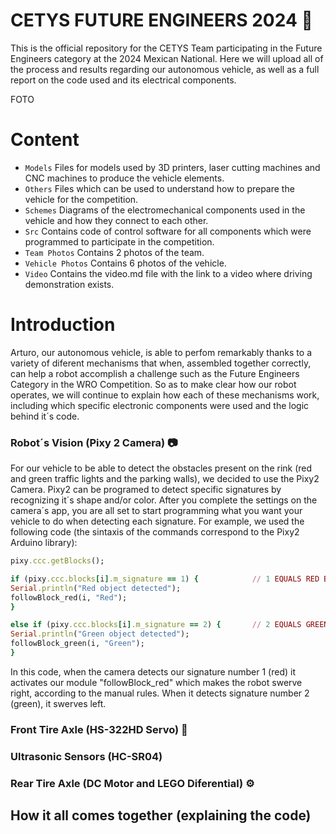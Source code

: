 # CETYS FUTURE ENGINEERS 2024 🤖
This is the official repository for the CETYS Team participating in the Future Engineers category at the 2024 Mexican National. Here we will upload all of the process and results regarding our autonomous vehicle, as well as a full report on the code used and its electrical components.

FOTO

# Content
* `Models` Files for models used by 3D printers, laser cutting machines and CNC machines to produce the vehicle elements.
* `Others` Files which can be used to understand how to prepare the vehicle for the competition. 
* `Schemes` Diagrams of the electromechanical components used in the vehicle and how they connect to each other.
* `Src` Contains code of control software for all components which were programmed to participate in the competition.
* `Team Photos` Contains 2 photos of the team.
* `Vehicle Photos` Contains 6 photos of the vehicle.
* `Video` Contains the video.md file with the link to a video where driving demonstration exists.

# Introduction
Arturo, our autonomous vehicle, is able to perfom remarkably thanks to a variety of diferent mechanisms that when, assembled together correctly, can help a robot accomplish a challenge such as the Future Engineers Category in the WRO Competition. So as to make clear how our robot operates, we will continue to explain how each of these mechanisms work, including which specific electronic components were used and the logic behind it´s code.

### Robot´s Vision (Pixy 2 Camera) 📷
  For our vehicle to be able to detect the obstacles present on the rink (red and green traffic lights and the parking walls), we decided to use the Pixy2 Camera. Pixy2 can be programed to detect specific signatures by recognizing it´s shape and/or color. After you complete the settings on the camera´s app, you are all set to start programming what you want your vehicle to do when detecting each signature. For example, we used the following code (the sintaxis of the commands correspond to the Pixy2 Arduino library):

  ```ruby
pixy.ccc.getBlocks();

if (pixy.ccc.blocks[i].m_signature == 1) {            // 1 EQUALS RED BLOCK IN OUR CAMERA CONFIGURATION //
  Serial.println("Red object detected");
  followBlock_red(i, "Red");
}

else if (pixy.ccc.blocks[i].m_signature == 2) {       // 2 EQUALS GREEN BLOCK IN OUT CAMERA CONFIGURATION //
  Serial.println("Green object detected");
  followBlock_green(i, "Green");
}
  
  ```
In this code, when the camera detects our signature number 1 (red) it activates our module "followBlock_red" which makes the robot swerve right, according to the manual rules. When it detects signature number 2 (green), it swerves left.
  
### Front Tire Axle (HS-322HD Servo) 🛞
### Ultrasonic Sensors (HC-SR04) 
### Rear Tire Axle (DC Motor and LEGO Diferential) ⚙️
## How it all comes together (explaining the code) 
